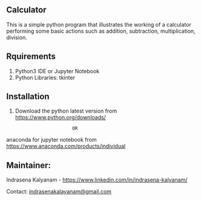 ## Calculator
This is a simple python program that illustrates the working of a calculator performing some basic actions such as addition, subtraction, multiplication, division.

## Rquirements
1. Python3 IDE or Jupyter Notebook
2. Python Libraries: tkinter

## Installation
1. Download the python latest version from https://www.python.org/downloads/

                            OR

anaconda for jupyter notebook from https://www.anaconda.com/products/individual

## Maintainer:
Indrasena Kalyanam - https://www.linkedin.com/in/indrasena-kalyanam/

Contact: indrasenakalayanam@gmail.com